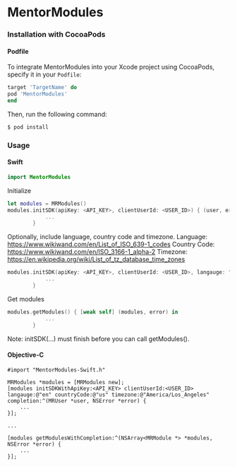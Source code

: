 # MentorModules #

### Installation with CocoaPods ###

#### Podfile

To integrate MentorModules into your Xcode project using CocoaPods, specify it in your `Podfile`:

```ruby
target 'TargetName' do
pod 'MentorModules'
end
```

Then, run the following command:

```bash
$ pod install
```

### Usage ###

#### Swift

```swift
import MentorModules
```

Initialize
```swift
let modules = MRModules()
modules.initSDK(apiKey: <API_KEY>, clientUserId: <USER_ID>) { (user, error) in
            ...
        }
```

Optionally, include language, country code and timezone.
Language: https://www.wikiwand.com/en/List_of_ISO_639-1_codes
Country Code: https://www.wikiwand.com/en/ISO_3166-1_alpha-2
Timezone: https://en.wikipedia.org/wiki/List_of_tz_database_time_zones
```swift
modules.initSDK(apiKey: <API_KEY>, clientUserId: <USER_ID>, langauge: "en", countryCode: "us", timezone: "America/Los_Angeles") { (user, error) in
            ...
        }
```

Get modules 
```swift
modules.getModules() { [weak self] (modules, error) in
            ...
        }
```

Note: initSDK(...) must finish before you can call getModules().

#### Objective-C

```objc
#import "MentorModules-Swift.h"
```

```objc
MRModules *modules = [MRModules new];
[modules initSDKWithApiKey:<API_KEY> clientUserId:<USER_ID> langauge:@"en" countryCode:@"us" timezone:@"America/Los_Angeles" completion:^(MRUser *user, NSError *error) {
	...
}];

...

[modules getModulesWithCompletion:^(NSArray<MRModule *> *modules, NSError *error) {
	...
}];
```

